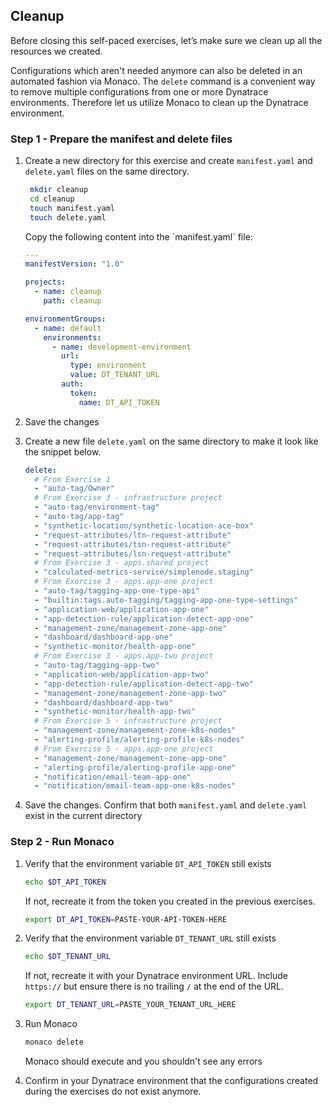 ## Cleanup

Before closing this self-paced exercises, let’s make sure we clean up all the resources we created.

Configurations which aren't needed anymore can also be deleted in an automated fashion via Monaco. The `delete` command is a convenient way to remove multiple configurations from one or more Dynatrace environments. Therefore let us utilize Monaco to clean up the Dynatrace environment.

### Step 1 - Prepare the manifest and delete files

1. Create a new directory for this exercise and create `manifest.yaml` and `delete.yaml` files on the same directory.
 
   ```bash
    mkdir cleanup
    cd cleanup
    touch manifest.yaml
    touch delete.yaml
   ```

   Copy the following content into the ´manifest.yaml´ file:
 
    ```yaml
    ---
    manifestVersion: "1.0"

    projects:
      - name: cleanup
        path: cleanup

    environmentGroups:
      - name: default
        environments:
          - name: development-environment
            url:
              type: environment
              value: DT_TENANT_URL
            auth:
              token:
                name: DT_API_TOKEN
   ```
 
2. Save the changes

3. Create a new file `delete.yaml` on the same directory to make it look like the snippet below.
    
    ```yaml
    delete:
      # From Exercise 1
      - "auto-tag/Owner"
      # From Exercise 3 - infrastructure project
      - "auto-tag/environment-tag"
      - "auto-tag/app-tag"
      - "synthetic-location/synthetic-location-ace-box"
      - "request-attributes/ltn-request-attribute"
      - "request-attributes/tsn-request-attribute"
      - "request-attributes/lsn-request-attribute"
      # From Exercise 3 - apps.shared project
      - "calculated-metrics-service/simplenode.staging"
      # From Exercise 3 - apps.app-one project
      - "auto-tag/tagging-app-one-type-api"
      - "builtin:tags.auto-tagging/tagging-app-one-type-settings"
      - "application-web/application-app-one"
      - "app-detection-rule/application-detect-app-one"
      - "management-zone/management-zone-app-one"
      - "dashboard/dashboard-app-one"
      - "synthetic-monitor/health-app-one"
      # From Exercise 3 - apps.app-two project
      - "auto-tag/tagging-app-two"
      - "application-web/application-app-two"
      - "app-detection-rule/application-detect-app-two"
      - "management-zone/management-zone-app-two"
      - "dashboard/dashboard-app-two"
      - "synthetic-monitor/health-app-two"
      # From Exercise 5 - infrastructure project
      - "management-zone/management-zone-k8s-nodes"
      - "alerting-profile/alerting-profile-k8s-nodes"
      # From Exercise 5 - apps.app-one project
      - "management-zone/management-zone-app-one"
      - "alerting-profile/alerting-profile-app-one"
      - "notification/email-team-app-one"
      - "notification/email-team-app-one-k8s-nodes"
    ```
    
4. Save the changes. Confirm that both `manifest.yaml` and `delete.yaml` exist in the current directory

### Step 2 - Run Monaco

1. Verify that the environment variable `DT_API_TOKEN` still exists

    ```bash
    echo $DT_API_TOKEN
    ```

    If not, recreate it from the token you created in the previous exercises.

    ```bash
    export DT_API_TOKEN=PASTE-YOUR-API-TOKEN-HERE
    ```
2. Verify that the environment variable `DT_TENANT_URL` still exists

    ```bash
    echo $DT_TENANT_URL
    ```

    If not, recreate it with your Dynatrace environment URL. Include `https://` but ensure there is no trailing `/` at the end of the URL.

    ```bash
    export DT_TENANT_URL=PASTE_YOUR_TENANT_URL_HERE
    ```

3. Run Monaco

    ```bash
    monaco delete
    ```

    Monaco should execute and you shouldn't see any errors

4. Confirm in your Dynatrace environment that the configurations created during the exercises do not exist anymore.

